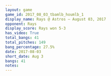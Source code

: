 ```yaml
---
layout: game
game_id: 2017_08_03_tbamlb_houmlb_1
display_name: Rays @ Astros – August 03, 2017
opponent: Rays
display_score: Rays won 5-3
has_video: True
total_bangs: 41
total_pitches: 149
bang_percentage: 27.5%
date: 2017-08-03
short_date: Aug 3
bangs: 41
notes: 
---
```

